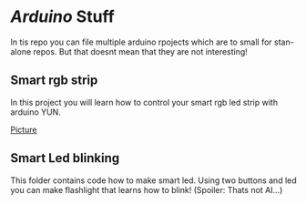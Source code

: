 # *Arduino* Stuff #

In tis repo you can file multiple arduino rpojects which are to small for stan-alone repos.
But that doesnt mean that they are not interesting!

## Smart rgb strip

In this project you will learn how to control your smart rgb led strip with arduino YUN.

[Picture](https://twitter.com/horcicaa/status/381399934102036480) 

## Smart Led blinking

This folder contains code how to make smart led. Using two buttons and led you can make flashlight that learns how to blink! (Spoiler: Thats not AI...)
